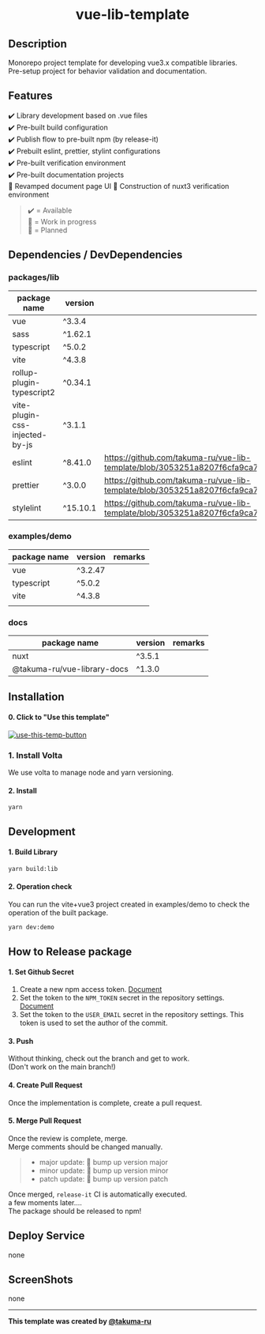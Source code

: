 # <div style="text-align: center;">vue-lib-template</div>

<!-- <p align="center">
  <img src="/static/icon.png"  width="256" height="256" alt="nuxt-firebase logo">
</p> -->

## Description

Monorepo project template for developing vue3.x compatible libraries.<br>
Pre-setup project for behavior validation and documentation.

## Features

:heavy_check_mark: Library development based on .vue files<br>
:heavy_check_mark: Pre-built build configuration<br>
:heavy_check_mark: Publish flow to pre-built npm (by release-it)<br>
:heavy_check_mark: Prebuilt eslint, prettier, stylint configurations<br>
:heavy_check_mark: Pre-built verification environment<br>
:heavy_check_mark: Pre-built documentation projects<br>
:construction: Revamped document page UI
:calendar: Construction of nuxt3 verification environment<br>

> :heavy_check_mark: = Available<br>
> :construction: = Work in progress<br>
> :calendar: = Planned<br>

## Dependencies / DevDependencies

### packages/lib

| package name                   | version  | remarks                                                                                                                    |
| ------------------------------ | -------- | -------------------------------------------------------------------------------------------------------------------------- |
| vue                            | ^3.3.4   |                                                                                                                            |
| sass                           | ^1.62.1  |                                                                                                                            |
| typescript                     | ^5.0.2   |                                                                                                                            |
| vite                           | ^4.3.8   |                                                                                                                            |
| rollup-plugin-typescript2      | ^0.34.1  |                                                                                                                            |
| vite-plugin-css-injected-by-js | ^3.1.1   |                                                                                                                            |
| eslint                         | ^8.41.0  | https://github.com/takuma-ru/vue-lib-template/blob/3053251a8207f6cfa9ca782e9ef8ec0be01cd8f9/packages/lib/.eslintrc.yml     |
| prettier                       | ^3.0.0   | https://github.com/takuma-ru/vue-lib-template/blob/3053251a8207f6cfa9ca782e9ef8ec0be01cd8f9/packages/lib/.prettierrc.yml   |
| stylelint                      | ^15.10.1 | https://github.com/takuma-ru/vue-lib-template/blob/3053251a8207f6cfa9ca782e9ef8ec0be01cd8f9/packages/lib/.stylelintrc.json |

### examples/demo

| package name | version | remarks |
| ------------ | ------- | ------- |
| vue          | ^3.2.47 |         |
| typescript   | ^5.0.2  |         |
| vite         | ^4.3.8  |         |
|              |         |         |

### docs

| package name                | version | remarks |
| --------------------------- | ------- | ------- |
| nuxt                        | ^3.5.1  |         |
| @takuma-ru/vue-library-docs | ^1.3.0  |         |

## Installation

#### 0. Click to "Use this template"

[![use-this-temp-button](https://user-images.githubusercontent.com/49429291/202691047-cdf8ce37-1be6-47fa-898c-f143b2773aca.png)](https://github.com/takuma-ru/vue-lib-template/generate)

### 1. Install Volta

We use volta to manage node and yarn versioning.

#### 2. Install

```bash
yarn
```

## Development

#### 1. Build Library

```bash
yarn build:lib
```

#### 2. Operation check

You can run the vite+vue3 project created in examples/demo to check the operation of the built package.

```bash
yarn dev:demo
```

## How to Release package

#### 1. Set Github Secret

1. Create a new npm access token. [Document](https://docs.npmjs.com/creating-and-viewing-access-tokens)
2. Set the token to the `NPM_TOKEN` secret in the repository settings. [Document](https://docs.github.com/en/actions/reference/encrypted-secrets#creating-encrypted-secrets-for-a-repository)
3. Set the token to the `USER_EMAIL` secret in the repository settings. This token is used to set the author of the commit.

#### 3. Push

Without thinking, check out the branch and get to work.<br>
(Don't work on the main branch!)

#### 4. Create Pull Request

Once the implementation is complete, create a pull request.

#### 5. Merge Pull Request

Once the review is complete, merge.<br>
Merge comments should be changed manually.<br>

> - major update: 🚀 bump up version major
> - minor update: 🚀 bump up version minor
> - patch update: 🚀 bump up version patch

Once merged, `release-it` CI is automatically executed.<br>
a few moments later....<br>
The package should be released to npm!<br>

## Deploy Service

none

## ScreenShots

none

---

<!-- I would appreciate it if you would not delete this statement: e743c6a8-807c-4b89-8020-a8ea9c8e033a -->

**This template was created by [@takuma-ru](https://github.com/takuma-ru)**
